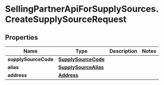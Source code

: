 # SellingPartnerApiForSupplySources.CreateSupplySourceRequest

## Properties
Name | Type | Description | Notes
------------ | ------------- | ------------- | -------------
**supplySourceCode** | [**SupplySourceCode**](SupplySourceCode.md) |  | 
**alias** | [**SupplySourceAlias**](SupplySourceAlias.md) |  | 
**address** | [**Address**](Address.md) |  | 


